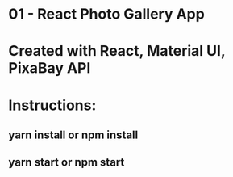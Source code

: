 # 01 - React Photo Gallery App

# Created with React, Material UI, PixaBay API

# Instructions:

## yarn install or npm install

## yarn start or npm start
